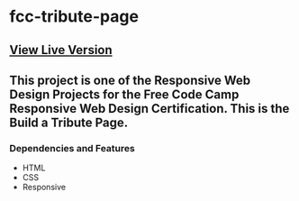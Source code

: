 # fcc-tribute-page

## [View Live Version](https://jzerman2018.github.io/fcc-tribute-page/)

## This project is one of the Responsive Web Design Projects for the Free Code Camp Responsive Web Design Certification. This is the Build a Tribute Page.

### Dependencies and Features
* HTML
* CSS
* Responsive 
